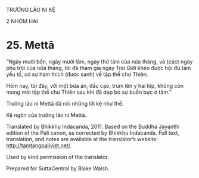 TRƯỞNG LÃO NI KỆ

2 NHÓM HAI

# 25\. Mettā

“Ngày mười bốn, ngày mười lăm, ngày thứ tám của nửa tháng, và (các) ngày phụ trội của nửa tháng, tôi đã tham gia ngày Trai Giới khéo được hội đủ tám yếu tố, có sự ham thích (được sanh) về tập thể chư Thiên.

Hôm nay, tôi đây, với một bữa ăn, đầu cạo, trùm lên y hai lớp, không còn mong mỏi tập thể chư Thiên sau khi đã dẹp bỏ sự buồn bực ở tâm.”

Trưởng lão ni Mettā đã nói những lời kệ như thế.

Kệ ngôn của trưởng lão ni Mettā.

Translated by Bhikkhu Indacanda, 2011. Based on the Buddha Jayanthi edition of the Pali canon, as corrected by Bhikkhu Indacanda. Full text, translation, and notes are available at the translator’s website: http://tamtangpaliviet.net/.

Used by kind permission of the translator.

Prepared for SuttaCentral by Blake Walsh.